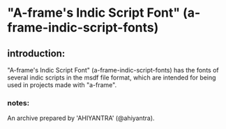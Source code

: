 # "A-frame's Indic Script Font" (a-frame-indic-script-fonts)

## introduction:

"A-frame's Indic Script Font" (a-frame-indic-script-fonts) has the fonts of several indic scripts in the msdf file format, which are intended for being used in projects made with "a-frame".

### notes:

An archive prepared by 'AHIYANTRA' (@ahiyantra).
